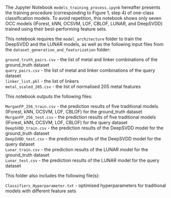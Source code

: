 The Jupyter Notebook `models_training_process.ipynb` hereafter presents the training procedure (corresponding to Figure 1, step 4) of one-class classification models. To avoid repetition, this notebook shows only seven OCC models (IForest, kNN, OCSVM, LOF, CBLOF, LUNAR, and DeepSVDD) trained using their best-performing feature sets. 

This notebook requires the `model_architecture` folder to train the DeepSVDD and the LUNAR models, as well as the following input files from the `dataset_generation_and_featurization` folder:

`ground_truth_pairs.csv` - the list of metal and linker combinations of the ground_truth dataset<br/>
`query_pairs.csv` - the list of metal and linker combinations of the query dataset<br/>
`linker_list.pkl` - the list of linkers<br/>
`metal_scaled_205.csv` - the list of normalised 205 metal features<br/>

This notebook outputs the following files:

`MorganFP_256_train.csv` - the prediction results of five traditional models (IForest, kNN, OCSVM, LOF, CBLOF) for the ground_truth dataset<br/>
`MorganFP_256_test.csv` - the prediction results of five traditional models (IForest, kNN, OCSVM, LOF, CBLOF) for the query dataset<br/>
`DeepSVDD_train.csv` - the prediction results of the DeepSVDD model for the ground_truth dataset<br/>
`DeepSVDD_test.csv` - the prediction results of the DeepSVDD model for the query dataset<br/>
`Lunar_train.csv` - the prediction results of the LUNAR model for the ground_truth dataset<br/>
`Lunar_test.csv` - the prediction results of the LUNAR model for the query dataset<br/>

This folder also includes the following file(s):

`Classifiers_Hyperparameter.txt` - optimised hyperparameters for traditional models with different feature sets
